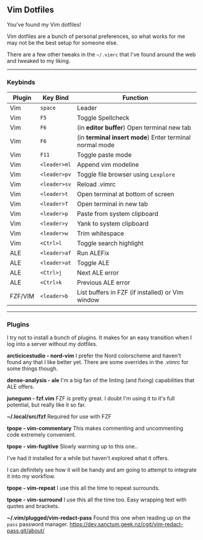 ## Vim Dotfiles

You've found my Vim dotfiles!

Vim dotfiles are a bunch of personal preferences, so what works for me may not
be the best setup for someone else.

There are a few other tweaks in the `~/.vimrc` that I've found around the web
and tweaked to my liking.

----

### Keybinds

|Plugin  | Key Bind     | Function      |
|--------| -------------|---------------|
|Vim     | `space`      | Leader        |
|Vim     | `F5`         | Toggle Spellcheck |
|Vim     | `F6`         | (in **editor buffer**) Open terminal new tab |
|Vim     | `F6`         | (in **terminal insert mode**) Enter terminal normal mode |
|Vim     | `F11`        | Toggle paste mode |
|Vim     | `<leader>ml` | Append vim modeline |
|Vim     | `<leader>pv` | Toggle file browser using `Lexplore` |
|Vim     | `<leader>sv` | Reload .vimrc |
|Vim     | `<leader>t`  | Open terminal at bottom of screen |
|Vim     | `<leader>T`  | Open terminal in new tab |
|Vim     | `<leader>p`  | Paste from system clipboard |
|Vim     | `<leader>y`  | Yank to system clipboard |
|Vim     | `<leader>w`  | Trim whitespace |
|Vim     | `<Ctrl>l`    | Toggle search highlight |
|ALE     | `<leader>af` | Run ALEFix |
|ALE     | `<leader>at` | Toggle ALE |
|ALE     | `<Ctrl>j`    | Next ALE error |
|ALE     | `<Ctrl>k`    | Previous ALE error |
|FZF/VIM | `<leader>b`  | List buffers in FZF (if installed) or Vim window |

----

### Plugins
I try not to install a bunch of plugins. It makes for an easy transition when I
log into a server without my dotfiles.


**arcticicestudio - nord-vim**
I prefer the Nord colorscheme and haven't found any that I like better yet.
There are some overrides in the .vimrc for some things though.


**dense-analysis - ale**
I'm a big fan of the linting (and fixing) capabilities that ALE offers.


**junegunn - fzf.vim**
FZF is pretty great. I doubt I'm using it to it's full potential, but really like
it so far.


**~/.local/src/fzf**
Required for use with FZF


**tpope - vim-commentary**
This makes commenting and uncommenting code extremely convenient.


**tpope - vim-fugitive**
Slowly warming up to this one..

I've had it installed for a while but haven't explored what it offers.

I can definitely see how it will be handy and am going to attempt to integrate
it into my workflow.


**tpope - vim-repeat**
I use this all the time to repeat surrounds.


**tpope - vim-surround**
I use this all the time too. Easy wrapping text with quotes and brackets.


**~/.vim/plugged/vim-redact-pass**
Found this one when reading up on the `pass` password manager.
https://dev.sanctum.geek.nz/cgit/vim-redact-pass.git/about/
